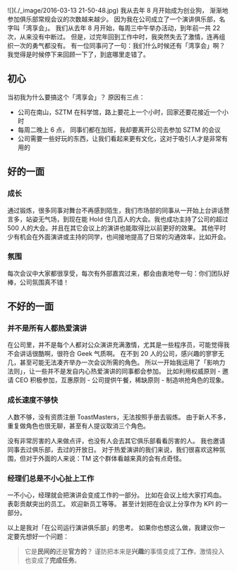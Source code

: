 ![](./_image/2016-03-13 21-50-48.jpg)
我从去年 8 月开始成为创业狗， 渐渐地参加俱乐部常规会议的次数越来越少。
因为我在公司成立了一个演讲俱乐部，名字叫「湾享会」。
我们从去年 8 月开始，每周三中午举办活动，到年前一共 22 次，从来没有中断过。
但是，过完年回到工作中时，我突然失去了激情，连再组织一次的勇气都没有。
有一位同事问了一句：我们什么时候还有「湾享会」啊？
我觉得是时候停下来回顾一下了，到底哪里走错了。

## 初心
当初我为什么要搞这个「湾享会」？
原因有三点：
* 公司在南山，SZTM 在科学馆，路上要花上一个小时，回家还要花接近一个小时
* 每周二晚上 6 点， 同事们都在加班，我却要离开公司去参加 SZTM 的会议
* 公司需要一些好玩的东西，让我们看起来更有文化，这对于吸引人才是非常有用的

## 好的一面
### 成长
通过锻炼，很多同事对舞台不再感到陌生，我们市场部的同事从一开始上台讲话赘言多，站姿无气场，到现在能 Hold 住几百人的大会。我也成功主持了公司的超过 500 人的大会。并且在其它会议上的演讲也能取得比以前更好的效果。
其他平时少有机会在外面演讲或主持的同学，也间接地提高了日常的沟通效率，比如开会。

### 氛围
每次会议中大家都很享受，每次有外部嘉宾过来，都会由衷地夸一句：你们团队好棒，公司氛围真不错！

## 不好的一面
### 并不是所有人都热爱演讲
在公司里，并不是每个人都对公众演讲充满激情，尤其是一些程序员，可能觉得我不会讲话很酷啊，很符合 Geek 气质啊。
在不到 20 人的公司，感兴趣的寥寥无几，甚至可能无法凑齐举办一次会议所需的角色。
所以一开始我运用了「影响力法则」，让一些并不是发自内心热爱演讲的同事都会参加。
比如利用权威原则 - 邀请 CEO 积极参加，互惠原则 - 公司提供午餐，稀缺原则 - 制造哄抢角色的现象。

### 成长速度不够快
人数不够，没有资质注册 ToastMasters，无法按照手册去锻炼。
由于新人不多，重复做角色也很无聊，甚至有人提议取消三个角色。

没有非常厉害的人来做点评，也没有人会去其它俱乐部看看厉害的人。
我也邀请同事去过俱乐部，去过的开放日。
对于热爱演讲的我们来说，我们很喜欢这种氛围，但对于外面的人来说：TM 这个群体看越来真的会有点奇怪。

### 经理们总是不小心扯上工作
一不小心，经理就会把演讲会变成工作的一部分。
比如在会议上给大家打鸡血。
表彰贡献突出的员工。
欢迎新员工等等。
甚至计划把在会议上分享作为 KPI 的一部分。

以上是我对「在公司运行演讲俱乐部」的思考。
如果你也想这么做，我建议你一定要先想好一个问题：
>它是**民间的**还是**官方的**？
谨防把本来是**兴趣**的事情变成了**工作**，激情投入也变成了**完成任务**。
